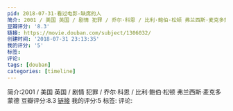 ```yaml
---
pid: 2018-07-31-看过电影-缺席的人
简介: 2001 / 美国 英国 / 剧情 犯罪 / 乔尔·科恩 / 比利·鲍伯·松顿 弗兰西斯·麦克多蒙德
豆瓣评分: '8.3'
链接: https://movie.douban.com/subject/1306032/
创建时间: '2018-07-31 23:13:35'
我的评分: '5'
标签:
评论:
tags: [douban]
categories: [timeline]
---
```

简介:2001 / 美国 英国 / 剧情 犯罪 / 乔尔·科恩 / 比利·鲍伯·松顿 弗兰西斯·麦克多蒙德
豆瓣评分:8.3
[链接](https://movie.douban.com/subject/1306032/)
我的评分:5
标签:
评论:
